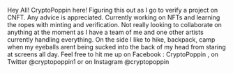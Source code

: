 Hey All! CryptoPoppin here! Figuring this out as I go to verify a project on CNFT. Any advice is appreciated. Currently working on NFTs and learning the ropes with minting and verification. Not really looking to collaborate on anything at the moment as I have a team of me and one other artists currently handling everything. On the side I like to hike, backpack, camp when my eyeballs arent being sucked into the back of my head from staring at screens all day. Feel free to hit me up on Facebook : CryptoPoppin , on Twitter @cryptopoppin1 or on Instagram @cryptopoppin 

